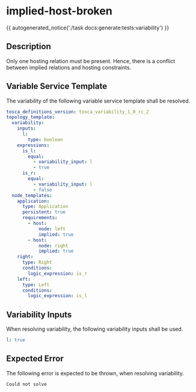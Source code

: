 # implied-host-broken

{{ autogenerated_notice('./task docs:generate:tests:variability') }}

## Description

Only one hosting relation must be present. Hence, there is a conflict between implied relations and hosting constraints.

## Variable Service Template

The variability of the following variable service template shall be resolved.

```yaml linenums="1"
tosca_definitions_version: tosca_variability_1_0_rc_2
topology_template:
  variability:
    inputs:
      l:
        type: boolean
    expressions:
      is_l:
        equal:
          - variability_input: l
          - true
      is_r:
        equal:
          - variability_input: l
          - false
  node_templates:
    application:
      type: Application
      persistent: true
      requirements:
        - host:
            node: left
            implied: true
        - host:
            node: right
            implied: true
    right:
      type: Right
      conditions:
        logic_expression: is_r
    left:
      type: Left
      conditions:
        logic_expression: is_l
```

## Variability Inputs

When resolving variability, the following variability inputs shall be used.

```yaml linenums="1"
l: true
```




## Expected Error

The following error is expected to be thrown, when resolving variability.

```text linenums="1"
Could not solve
```
